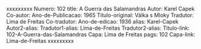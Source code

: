 xxxxxxxxx
Numero: 102
title: A Guerra das Salamandras
Autor: Karel Capek
Co-autor: 
Ano-de-Publicacao: 1965
Titulo-original: Válka s Mloky
Tradutor: Lima de Freitas
Co-tradutor: 
Ano-de-edicao: 1936
alias: Karel-Capek
Autor2-alias: 
Tradutor1-alias: Lima-de-Freitas
Tradutor2-alias: 
Titulo-link: 102-A-Guerra-das-Salamandras
Capa: Lima de Freitas
pags: 102
Capa-link: Lima-de-Freitas
xxxxxxxxx